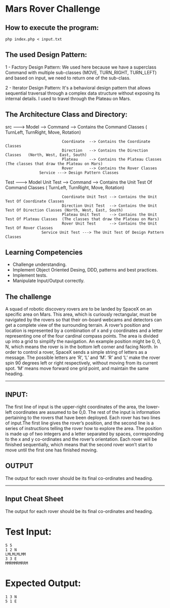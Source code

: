 # Mars Rover Challenge

## How to execute the program:
`php index.php < input.txt`

## The used Design Pattern:
1 - Factory Design Pattern:
    We used here because we have a superclass Command with multiple sub-classes
    (MOVE, TURN_RIGHT, TURN_LEFT) and based on input, we need to return one of the sub-class.

2 - Iterator Design Pattern: 
    It's a behavioral design pattern that allows sequential traversal through a complex data structure without 
    exposing its internal details. I used to travel through the Plateau on Mars.

## The Architecture Class and Directory:
   src     --->    Model --> Command     --> Contains the Command Classes ( TurnLeft, TurnRight, Move, Rotation)
   
                             Coordinate  --> Contains the Coordinate Classes
                             Direction   --> Contains the Direction Classes   (North, West, East, South)
                             Plateau     --> Contains the Plateau Classes     (The classes that draw the Plateau on Mars)
                             Rover       --> Contains the Rover Classes
                   Service ---> Design Pattern Classes

   Test      --->  Model Unit Test --> Command    --> Contains the Unit Test Of Command Classes ( TurnLeft, TurnRight, Move, Rotation)
   
                             Coordinate Unit Test --> Contains the Unit Test Of Coordinate Classes
                             Direction Unit Test  --> Contains the Unit Test Of Direction Classes (North, West, East, South)
                             Plateau Unit Test    --> Contains the Unit Test Of Plateau Classes  (The classes that draw the Plateau on Mars)
                             Rover Unit Test      --> Contains the Unit Test Of Rover Classes 
                    Service Unit Test ---> The Unit Test Of Design Pattern Classes





## Learning Competencies
- Challenge understanding.
- Implement Object Oriented Desing, DDD, patterns and best practices.
- Implement tests.
- Manipulate Input/Output correctly.

## The challenge

A squad of robotic discovery rovers are to be landed by SpaceX on an specific area on Mars. This area, which is curiously rectangular, must be navigated by the rovers so that their on-board webcams and detectors can get a complete view of the surrounding terrain.
A rover’s position and location is represented by a combination of x and y coordinates and a letter representing one of the four cardinal compass points. The area is divided up into a grid to simplify the navigation. An example position might be 0, 0, N, which means the rover is in the bottom left corner and facing North.
In order to control a rover, SpaceX sends a simple string of letters as a message. The possible letters are ‘R’, ‘L’ and ‘M’. ‘R’ and ‘L’ make the rover spin 90 degrees left or right respectively, without moving from its current spot. ‘M’ means move forward one grid point, and maintain the same heading.

---


## INPUT:
The first line of input is the upper-right coordinates of the area, the lower-left coordinates are assumed to be 0,0. The rest of the input is information pertaining to the rovers that have been deployed. Each rover has two lines of input.The first line gives the rover’s position, and the second line is a series of instructions telling the rover how to explore the area. The position is made up of two integers and a letter separated by spaces, corresponding to the x and y co-ordinates and the rover’s orientation. Each rover will be finished sequentially, which means that the second rover won’t start to move until the first one has finished moving.

## OUTPUT
The output for each rover should be its final co-ordinates and heading.

---

## Input Cheat Sheet
The output for each rover should be its final co-ordinates and heading.

# Test Input:
```
5 5
1 2 N
LMLMLMLMM
3 3 E
MMRMMRMRRM
```

# Expected Output:
```
1 3 N
5 1 E
```
